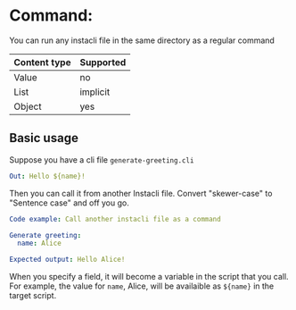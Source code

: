 # Command: <any instacli file in the same directory>

You can run any instacli file in the same directory as a regular command

| Content type | Supported |
|--------------|-----------|
| Value        | no        |
| List         | implicit  |
| Object       | yes       |

## Basic usage

Suppose you have a cli file `generate-greeting.cli`

```yaml file:generate-greeting.cli
Out: Hello ${name}!
```

Then you can call it from another Instacli file. Convert "skewer-case" to "Sentence case" and off you go.

```yaml
Code example: Call another instacli file as a command

Generate greeting:
  name: Alice

Expected output: Hello Alice!
```

When you specify a field, it will become a variable in the script that you call. For example, the value for `name`,
Alice, will be availaible as `${name}` in the target script.   
